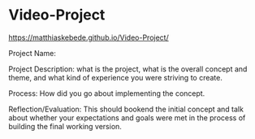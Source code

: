# Video-Project
 
https://matthiaskebede.github.io/Video-Project/

Project Name:

Project Description: what is the project, what is the overall concept and theme, and what kind of experience you were striving to create.

Process: How did you go about implementing the concept.

Reflection/Evaluation: This should bookend the initial concept and talk about whether your expectations and goals were met in the process of building the final working version.
